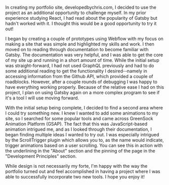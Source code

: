 <p>
In creating my portfolio site, developedbychris.com, I decided to use the project as an additional opportunity to challenge myself. In my prior experience studying React, I had read about the popularity of Gatsby but hadn't worked with it. I thought this would be a good opportunity to try it out!
</p>
<p>
I began by creating a couple of prototypes using Webflow with my focus on making a site that was simple and highlighted my skills and work. I then moved on to reading through documentation to become familiar with Gatsby. The documentation was very helpful, and I was able to get the core of my site up and running in a short amount of time. While the initial setup was straight-forward, I had not used GraphQL previously and had to do some additional reading to get the functionality I desired--namely in accessing information from the Github API, which provided a couple of roadblocks. However, after a couple rounds of debugging I was happy to have everything working properly. Because of the relative ease I had on this project, I plan on using Gatsby again on a more complex program to see if it's a tool I will use moving forward.
</p>
<p>
With the initial setup being complete, I decided to find a second area where I could try something new. I knew I wanted to add some animations to my site, so I searched for some popular tools and came across GreenSock Animation Platform (GSAP). The fact that this was JavaScript-based animation intrigued me, and as I looked through their documentation, I began finding multiple ideas I wanted to try out. I was especially intrigued by the ScrollTrigger plugin which allows you to, as the name would indicate, trigger animations based on a user scrolling. You can see this in action with the underlining in the "About" section and the pinning of the page in the "Development Principles" section.
</p>
<p>
While design is not necessarily my forte, I'm happy with the way the portfolio turned out and feel accomplished in having a project where I was able to successfully incorporate two new tools. I hope you enjoy it!
</p>
